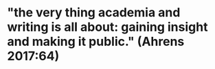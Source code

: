 # "the very thing academia and writing is all about: gaining insight and making it public." (Ahrens 2017:64)